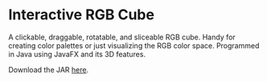 # Interactive RGB Cube

A clickable, draggable, rotatable, and sliceable RGB cube. Handy for creating color palettes or just visualizing the RGB color space. Programmed in Java using JavaFX and its 3D features.

Download the JAR [here](https://github.com/justinyaodu/rgb-cube/releases/download/v1.0/rgb-cube.jar).